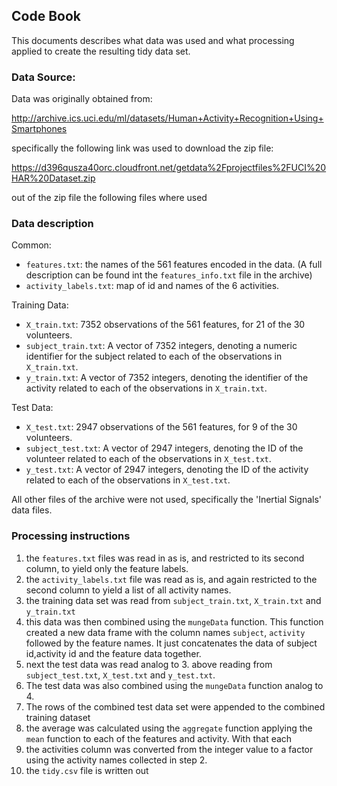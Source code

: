 ## Code Book
This documents describes what data was used and what processing applied to create the resulting tidy data set.

### Data Source: 
Data was originally obtained from: 

<http://archive.ics.uci.edu/ml/datasets/Human+Activity+Recognition+Using+Smartphones>

specifically the following link was used to download the zip file: 

<https://d396qusza40orc.cloudfront.net/getdata%2Fprojectfiles%2FUCI%20HAR%20Dataset.zip>

out of the zip file the following files where used

### Data description

Common: 

* `features.txt`: the names of the 561 features encoded in the data. (A full description can be found int the `features_info.txt` file in the archive)
* `activity_labels.txt`: map of id and names of the 6 activities.

Training Data: 

* `X_train.txt`: 7352 observations of the 561 features, for 21 of the 30 volunteers.
* `subject_train.txt`: A vector of 7352 integers, denoting a numeric identifier for the subject related to each of the observations in `X_train.txt`.
* `y_train.txt`: A vector of 7352 integers, denoting the identifier of the activity related to each of the observations in `X_train.txt`.

Test Data: 

* `X_test.txt`: 2947 observations of the 561 features, for 9 of the 30 volunteers.
* `subject_test.txt`: A vector of 2947 integers, denoting the ID of the volunteer related to each of the observations in `X_test.txt`.
* `y_test.txt`: A vector of 2947 integers, denoting the ID of the activity related to each of the observations in `X_test.txt`.

All other files of the archive were not used, specifically the 'Inertial Signals' data files.  

### Processing instructions

1. the `features.txt` files was read in as is, and restricted to its second column, to yield only the feature labels.
2. the `activity_labels.txt` file was read as is, and again restricted to the second column to yield a list of all activity names. 
3. the training data set was read from `subject_train.txt`, `X_train.txt` and `y_train.txt`
4. this data was then combined using the `mungeData` function. This function created a new data frame with the column names `subject`, `activity` followed by the feature names. It just concatenates the data of subject id,activity id and the feature data together. 
5. next the test data was read analog to 3. above reading from `subject_test.txt`, `X_test.txt` and `y_test.txt`. 
6. The test data was also combined using the `mungeData` function analog to 4. 
7. The rows of the combined test data set were appended to the combined training dataset
8. the average was calculated using the `aggregate` function applying the `mean` function to each of the features and activity. With that each  
9. the activities column was converted from the integer value to a factor using the activity names collected in step 2. 
10. the `tidy.csv` file is written out 
